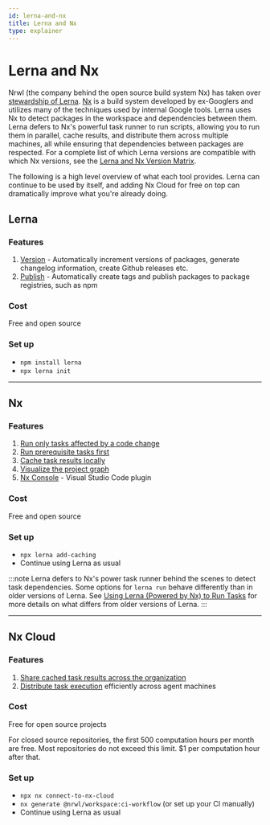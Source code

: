 ```yaml
---
id: lerna-and-nx
title: Lerna and Nx
type: explainer
---
```


# Lerna and Nx

Nrwl (the company behind the open source build system Nx) has taken over [stewardship of Lerna](https://dev.to/nrwl/lerna-is-dead-long-live-lerna-3jal). [Nx](https://nx.dev) is a build system developed by ex-Googlers and utilizes many of the techniques used by internal Google tools. Lerna uses Nx to detect packages in the workspace and dependencies between them. Lerna defers to Nx's powerful task runner to run scripts, allowing you to run them in parallel, cache results, and distribute them across multiple machines, all while ensuring that dependencies between packages are respected. For a complete list of which Lerna versions are compatible with which Nx versions, see the [Lerna and Nx Version Matrix](./lerna-and-nx-version-matrix).

The following is a high level overview of what each tool provides. Lerna can continue to be used by itself, and adding Nx Cloud for free on top can dramatically improve what you're already doing.

## Lerna

### Features

1. [Version](./features/version-and-publish) - Automatically increment versions of packages, generate changelog information, create Github releases etc.
2. [Publish](./features/version-and-publish) - Automatically create tags and publish packages to package registries, such as npm

### Cost

Free and open source

### Set up

- `npm install lerna`
- `npx lerna init`

---

## Nx

### Features

1. [Run only tasks affected by a code change](./features/run-tasks)
2. [Run prerequisite tasks first](./features/run-tasks)
3. [Cache task results locally](./features/cache-tasks)
4. [Visualize the project graph](./features/project-graph)
5. [Nx Console](./features/editor-integrations#nx-console-for-vscode) - Visual Studio Code plugin

### Cost

Free and open source

### Set up

- `npx lerna add-caching`
- Continue using Lerna as usual

:::note
Lerna defers to Nx's power task runner behind the scenes to detect task dependencies. Some options for `lerna run` behave differently than in older versions of Lerna. See [Using Lerna (Powered by Nx) to Run Tasks](docs/lerna6-obsolete-options.md) for more details on what differs from older versions of Lerna.
:::

---

## Nx Cloud

### Features

1. [Share cached task results across the organization](./features/cache-tasks)
2. [Distribute task execution](./features/distribute-tasks) efficiently across agent machines

### Cost

Free for open source projects

For closed source repositories, the first 500 computation hours per month are free. Most repositories do not exceed this limit. $1 per computation hour after that.

### Set up

- `npx nx connect-to-nx-cloud`
- `nx generate @nrwl/workspace:ci-workflow` (or set up your CI manually)
- Continue using Lerna as usual
